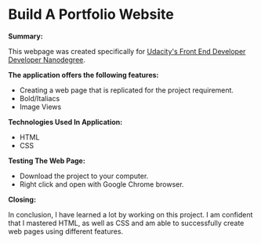 # Build A Portfolio Website

**Summary:**

This webpage was created specifically for [Udacity's Front End Developer Developer Nanodegree](https://www.udacity.com).

**The application offers the following features:**

* Creating a web page that is replicated for the project requirement.
* Bold/Italiacs
* Image Views

**Technologies Used In Application:**

* HTML
* CSS

**Testing The Web Page:**

* Download the project to your computer.
* Right click and open with Google Chrome browser.

**Closing:**

In conclusion, I have learned a lot by working on this project. I am confident that I mastered HTML, as well as CSS and am able to successfully create web pages using different features.

